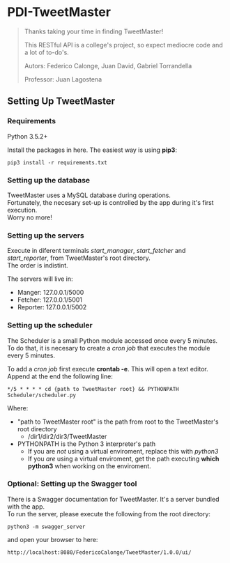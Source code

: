 # PDI-TweetMaster

>Thanks taking your time in finding TweetMaster!
>
>This RESTful API is a college's project, so expect mediocre code and a lot of to-do's.
>
>Autors: Federico Calonge, Juan David, Gabriel Torrandella
>
>Professor: Juan Lagostena

## Setting Up TweetMaster

### Requirements

Python 3.5.2+

Install the packages in here. The easiest way is using **pip3**:

```
pip3 install -r requirements.txt
```

### Setting up the database

TweetMaster uses a MySQL database during operations.  
Fortunately, the necesary set-up is controlled by the app during it's first execution.  
Worry no more!

### Setting up the servers

Execute in diferent terminals _start_manager_, _start_fetcher_ and _start_reporter_, from TweetMaster's root directory.  
The order is indistint.

The servers will live in:  
 * Manger:   127.0.0.1/5000
 * Fetcher:  127.0.0.1/5001
 * Reporter: 127.0.0.1/5002
 
### Setting up the scheduler

The Scheduler is a small Python module accessed once every 5 minutes.  
To do that, it is necesary to create a _cron job_ that executes the module every 5 minutes.

To add a _cron job_ first execute **crontab -e**. This will open a text editor.
Append at the end the following line:
```
*/5 * * * * cd {path to TweetMaster root} && PYTHONPATH Scheduler/scheduler.py
```

Where:
 * "path to TweetMaster root" is the path from root to the TweetMaster's root directory
   * /dir1/dir2/dir3/TweetMaster
 * PYTHONPATH is the Python 3 interpreter's path
   * If you are _not_ using a virtual enviroment, replace this with _python3_
   * If you _are_ using a virtual enviroment, get the path executing **which python3** when working on the enviroment.

### Optional: Setting up the Swagger tool

There is a Swagger documentation for TweetMaster. It's a server bundled with the app.  
To run the server, please execute the following from the root directory:

```
python3 -m swagger_server
```

and open your browser to here:

```
http://localhost:8080/FedericoCalonge/TweetMaster/1.0.0/ui/
